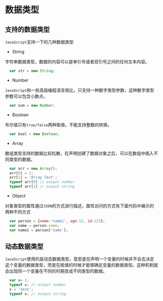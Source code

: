 # 数据类型

## 支持的数据类型

`JavaScript`支持一下的几种数据类型

- String

字符串数据类型，数据的内容可以是单引号或者双引号之间的任何文本内容。

```JavaScript
  var str = new String;
```

- Number

`JavaScript`和一些高级编程语言相比，只支持一种数字类型参数，这种数字类型参数可以包含小数点。

```JavaScript
  var num = new Number;
```

- Boolean

布尔值只有`true/false`两种取值，不能支持整数的转换。

```JavaScript
  var bool = new Boolean;
```

- Array

数组类型支持的数据比较松散，在声明创建了数据对象之后，可以在数组中插入不同类型的数据。

```JavaScript
  var arr = new Array();
  arr[0] = 1;
  arr[1] = 'Array Test';
  typeof arr[0] // output number
  typeof arr[1] // output string
```

- Object

对象类型的属性通过`JSON`的方式进行描述，属性访问的方式有下面代码中展示的两种不同方式

```JavaScript
  var person = {name:'name1', age:12, id:123};
  var name = person.name;
  var name1 = person['name'];
```

## 动态数据类型

`JavaScript`使用的是动态数据类型，意思是在声明一个变量的时候并不会去决定这个变量的数据类型，而是在赋值的时候才能够确定变量的数据类型。这种机制就会出现同一个变量在不同的时期变成不同类型的数据。

```JavaScript
  var x= 1;
  typeof x; // output number
  x = 'test';
  typeof x; // output string
```
